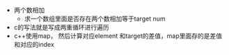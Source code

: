 * 两个数相加
    * 求一个数组里面是否存在两个数相加等于target num
* c的写法就是写成两重循环进行遍历
* c++使用map， 然后计算对应element 和target的差值，map里面存的是差值和对应的index
